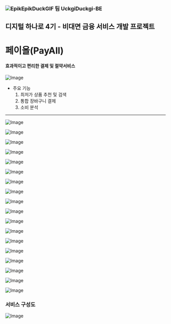 ### ![EpikEpikDuckGIF](https://github.com/user-attachments/assets/036c3f89-a4b3-4799-9d79-bae6a5bafd83) 팀 UckgiDuckgi-BE
디지털 하나로 4기 - 비대면 금융 서비스 개발 프로젝트
---
# 페이올(PayAll)
#### 효과적이고 편리한 결제 및 절약서비스
![Image](https://github.com/user-attachments/assets/b3b7da3e-f451-4135-ac76-995abb5f5d2b)
- 주요 기능
  1. 최저가 상품 추천 및 검색
  2. 통합 장바구니 결제
  3. 소비 분석
---
![Image](https://github.com/user-attachments/assets/4bde038f-d5e8-409a-a86d-7af0632a70c8)

![Image](https://github.com/user-attachments/assets/eb4c94d0-8878-49ef-801e-9108e5f250d1)

![Image](https://github.com/user-attachments/assets/01d044f4-6746-4fa3-ac69-264b1000582b)

![Image](https://github.com/user-attachments/assets/f138535f-0615-4b34-87e1-7c31ad60a608)

![Image](https://github.com/user-attachments/assets/cc32d322-4543-432f-adc3-a9e49999b358)

![Image](https://github.com/user-attachments/assets/202b6d44-44d3-485b-8361-02bb36f79c0d)

![Image](https://github.com/user-attachments/assets/9f4c88c7-3ffc-484d-a0ac-decde2e611f0)

![Image](https://github.com/user-attachments/assets/e70f140f-7beb-40a7-8d12-1f9dc953e433)

![Image](https://github.com/user-attachments/assets/78d14cc7-5330-40f0-b20a-6b1b4e0d4959)

![Image](https://github.com/user-attachments/assets/76828927-62b5-49ac-b194-87dc3747a0b1)

![Image](https://github.com/user-attachments/assets/1db6e8a5-665e-454f-8a57-d3d518bf227f)

![Image](https://github.com/user-attachments/assets/0fe8b8ab-26b7-4e0d-ab4b-d66356a33059)

![Image](https://github.com/user-attachments/assets/3ab0e011-d98b-4d86-a0ac-81ae6783adfc)

![Image](https://github.com/user-attachments/assets/be2b0e13-ba25-4fb9-9d57-9a586bc9f7d4)

![Image](https://github.com/user-attachments/assets/48392fda-afd0-4534-a3d8-ed7a4711310f)

![Image](https://github.com/user-attachments/assets/173ef75b-1880-42d6-805f-478ba67c5b1b)

![Image](https://github.com/user-attachments/assets/3f15f508-ddb2-44c6-8336-1ae1fd528dc1)

![Image](https://github.com/user-attachments/assets/9c2ef935-a79d-47b1-a55b-9e55574596e9)

### 서비스 구성도
![Image](https://github.com/user-attachments/assets/4905a024-a942-46f5-8c7b-0aec10128373)
